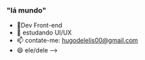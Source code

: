 ### "lá mundo"
- 🔭Dev Front-end
- 🌱 estudando UI/UX
- 📫 contate-me: hugodelelis00@gmail.com
- 😄 ele/dele
-->
